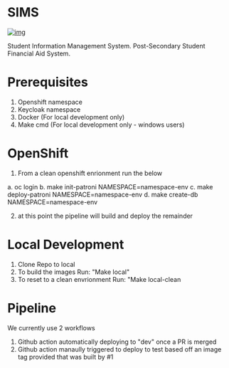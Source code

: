 # SIMS
[![img](https://img.shields.io/badge/Lifecycle-Experimental-339999)](https://github.com/bcgov/repomountie/blob/master/doc/lifecycle-badges.md)

Student Information Management System. Post-Secondary Student Financial Aid System. 

# Prerequisites
1. Openshift namespace
2. Keycloak namespace
3. Docker (For local development only)
4. Make cmd (For local development only - windows users)

# OpenShift
1. From a clean openshift enrionment run the below

a. oc login <Token>
b. make init-patroni NAMESPACE=namespace-env
c. make deploy-patroni NAMESPACE=namespace-env
d. make create-db NAMESPACE=namespace-env
  
2. at this point the pipeline will build and deploy the remainder

  # Local Development
1. Clone Repo to local
2. To build the images Run:
        "Make local"
3. To reset to a clean envrionment Run:
        "Make local-clean
        
# Pipeline
We currently use 2 workflows
1. Github action automatically deploying to "dev" once a PR is merged
2. Github action manaully triggered to deploy to test based off an image tag provided that was built by #1
